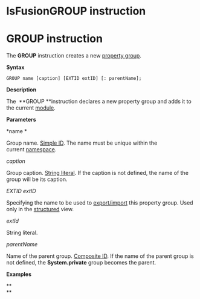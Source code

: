# lsFusionGROUP instruction

# GROUP instruction

The **GROUP** instruction creates a new [property group](Groups_of_properties_and_actions.md).

**Syntax**

    GROUP name [caption] [EXTID extID] [: parentName];

**Description**

The  **GROUP **instruction declares a new property group and adds it to the current [module](Modules.md).  

**Parameters**

*name *

Group name. [Simple ID](IDs_1573053.html#IDs-id-Синтаксическиеэлементы-id). The name must be unique within the current [namespace](Naming_35521066.html#Naming-namespace).

*caption*

Group caption. [String literal](Literals_35521071.html#Literals-strliteral). If the caption is not defined, the name of the group will be its caption.  

*EXTID extID*

Specifying the name to be used to [export/import](Structured-view_29884537.html#Structuredview-extid) this property group. Used only in the [structured](Structured_view.md) view.

*extId*

String literal.

*parentName*

Name of the parent group. [Сomposite ID](IDs_1573053.html#IDs-id-Синтаксическиеэлементы-cid). If the name of the parent group is not defined, the **System.private** group becomes the parent.  

**Examples**



**  
**
